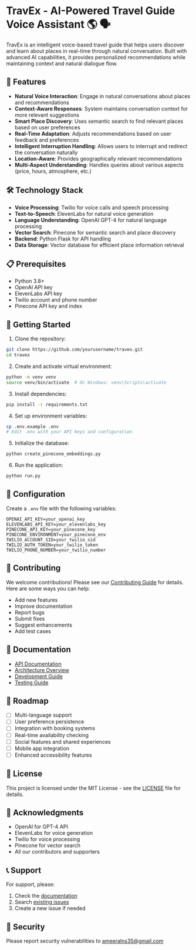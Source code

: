 # TravEx - AI-Powered Travel Guide Voice Assistant 🌎 🗣️

TravEx is an intelligent voice-based travel guide that helps users discover and learn about places in real-time through natural conversation. Built with advanced AI capabilities, it provides personalized recommendations while maintaining context and natural dialogue flow.

## 🌟 Features

- **Natural Voice Interaction**: Engage in natural conversations about places and recommendations
- **Context-Aware Responses**: System maintains conversation context for more relevant suggestions
- **Smart Place Discovery**: Uses semantic search to find relevant places based on user preferences
- **Real-Time Adaptation**: Adjusts recommendations based on user feedback and preferences
- **Intelligent Interruption Handling**: Allows users to interrupt and redirect the conversation naturally
- **Location-Aware**: Provides geographically relevant recommendations
- **Multi-Aspect Understanding**: Handles queries about various aspects (price, hours, atmosphere, etc.)

## 🛠️ Technology Stack

- **Voice Processing**: Twilio for voice calls and speech processing
- **Text-to-Speech**: ElevenLabs for natural voice generation
- **Language Understanding**: OpenAI GPT-4 for natural language processing
- **Vector Search**: Pinecone for semantic search and place discovery
- **Backend**: Python Flask for API handling
- **Data Storage**: Vector database for efficient place information retrieval

## 📋 Prerequisites

- Python 3.8+
- OpenAI API key
- ElevenLabs API key
- Twilio account and phone number
- Pinecone API key and index

## 🚀 Getting Started

1. Clone the repository:
```bash
git clone https://github.com/yourusername/travex.git
cd travex
```

2. Create and activate virtual environment:
```bash
python -m venv venv
source venv/bin/activate  # On Windows: venv\Scripts\activate
```

3. Install dependencies:
```bash
pip install -r requirements.txt
```

4. Set up environment variables:
```bash
cp .env.example .env
# Edit .env with your API keys and configuration
```

5. Initialize the database:
```bash
python create_pinecone_embeddings.py
```

6. Run the application:
```bash
python run.py
```

## 🔧 Configuration

Create a `.env` file with the following variables:
```
OPENAI_API_KEY=your_openai_key
ELEVENLABS_API_KEY=your_elevenlabs_key
PINECONE_API_KEY=your_pinecone_key
PINECONE_ENVIRONMENT=your_pinecone_env
TWILIO_ACCOUNT_SID=your_twilio_sid
TWILIO_AUTH_TOKEN=your_twilio_token
TWILIO_PHONE_NUMBER=your_twilio_number
```

## 🤝 Contributing

We welcome contributions! Please see our [Contributing Guide](CONTRIBUTING.md) for details. Here are some ways you can help:

- Add new features
- Improve documentation
- Report bugs
- Submit fixes
- Suggest enhancements
- Add test cases

## 📝 Documentation

- [API Documentation](docs/API.md)
- [Architecture Overview](docs/ARCHITECTURE.md)
- [Development Guide](docs/DEVELOPMENT.md)
- [Testing Guide](docs/TESTING.md)

## 🎯 Roadmap

- [ ] Multi-language support
- [ ] User preference persistence
- [ ] Integration with booking systems
- [ ] Real-time availability checking
- [ ] Social features and shared experiences
- [ ] Mobile app integration
- [ ] Enhanced accessibility features

## 📄 License

This project is licensed under the MIT License - see the [LICENSE](LICENSE) file for details.

## 🙏 Acknowledgments

- OpenAI for GPT-4 API
- ElevenLabs for voice generation
- Twilio for voice processing
- Pinecone for vector search
- All our contributors and supporters

## 📞 Support

For support, please:
1. Check the [documentation](docs/)
2. Search [existing issues](https://github.com/yourusername/travex/issues)
3. Create a new issue if needed

## 🔐 Security

Please report security vulnerabilities to ameeralns35@gmail.com 